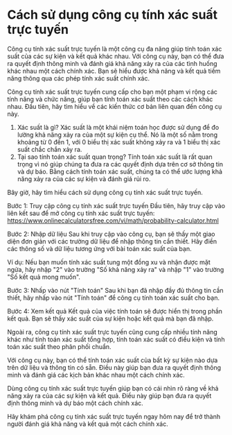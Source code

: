 Cách sử dụng công cụ tính xác suất trực tuyến
=============================================

Công cụ tính xác suất trực tuyến là một công cụ đa năng giúp tính toán xác suất của các sự kiện và kết quả khác nhau. Với công cụ này, bạn có thể đưa ra quyết định thông minh và đánh giá khả năng xảy ra của các tình huống khác nhau một cách chính xác. Bạn sẽ hiểu được khả năng và kết quả tiềm năng thông qua các phép tính xác suất chính xác.

Công cụ tính xác suất trực tuyến cung cấp cho bạn một phạm vi rộng các tính năng và chức năng, giúp bạn tính toán xác suất theo các cách khác nhau. Đầu tiên, hãy tìm hiểu về các kiến thức cơ bản liên quan đến công cụ này.

1. Xác suất là gì? Xác suất là một khái niệm toán học được sử dụng để đo lường khả năng xảy ra của một sự kiện cụ thể. Nó là một số nằm trong khoảng từ 0 đến 1, với 0 biểu thị xác suất không xảy ra và 1 biểu thị xác suất chắc chắn xảy ra.
2. Tại sao tính toán xác suất quan trọng? Tính toán xác suất là rất quan trọng vì nó giúp chúng ta đưa ra các quyết định dựa trên cơ sở thông tin và dự báo. Bằng cách tính toán xác suất, chúng ta có thể ước lượng khả năng xảy ra của các sự kiện và đánh giá rủi ro.

Bây giờ, hãy tìm hiểu cách sử dụng công cụ tính xác suất trực tuyến.

Bước 1: Truy cập công cụ tính xác suất trực tuyến Đầu tiên, hãy truy cập vào liên kết sau để mở công cụ tính xác suất trực tuyến: <https://www.onlinecalculatorsfree.com/vi/math/probability-calculator.html>

Bước 2: Nhập dữ liệu Sau khi truy cập vào công cụ, bạn sẽ thấy một giao diện đơn giản với các trường dữ liệu để nhập thông tin cần thiết. Hãy điền các thông số và dữ liệu tương ứng với bài toán xác suất của bạn.

Ví dụ: Nếu bạn muốn tính xác suất tung một đồng xu và nhận được mặt ngửa, hãy nhập "2" vào trường "Số khả năng xảy ra" và nhập "1" vào trường "Số kết quả mong muốn".

Bước 3: Nhấp vào nút "Tính toán" Sau khi bạn đã nhập đầy đủ thông tin cần thiết, hãy nhấp vào nút "Tính toán" để công cụ tính toán xác suất cho bạn.

Bước 4: Xem kết quả Kết quả của việc tính toán sẽ được hiển thị trong phần kết quả. Bạn sẽ thấy xác suất của sự kiện hoặc kết quả mà bạn đã nhập.

Ngoài ra, công cụ tính xác suất trực tuyến cũng cung cấp nhiều tính năng khác như tính toán xác suất tổng hợp, tính toán xác suất có điều kiện và tính toán xác suất theo phân phối chuẩn.

Với công cụ này, bạn có thể tính toán xác suất của bất kỳ sự kiện nào dựa trên dữ liệu và thông tin có sẵn. Điều này giúp bạn đưa ra quyết định thông minh và đánh giá các kịch bản khác nhau một cách chính xác.

Dùng công cụ tính xác suất trực tuyến giúp bạn có cái nhìn rõ ràng về khả năng xảy ra của các sự kiện và kết quả. Điều này giúp bạn đưa ra quyết định thông minh và dự báo một cách chính xác.

Hãy khám phá công cụ tính xác suất trực tuyến ngay hôm nay để trở thành người đánh giá khả năng và kết quả một cách chính xác.